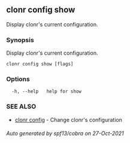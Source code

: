 ## clonr config show

Display clonr's current configuration.

### Synopsis

Display clonr's current configuration.

```
clonr config show [flags]
```

### Options

```
  -h, --help   help for show
```

### SEE ALSO

* [clonr config](clonr_config.md)	 - Change clonr's configuration

###### Auto generated by spf13/cobra on 27-Oct-2021
